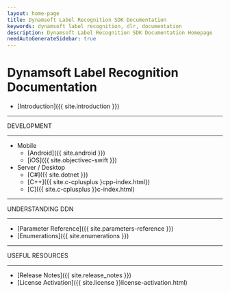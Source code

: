 ```yaml
---
layout: home-page
title: Dynamsoft Label Recognition SDK Documentation
keywords: dynamsoft label recognition, dlr, documentation
description: Dynamsoft Label Recognition SDK Documentation Homepage
needAutoGenerateSidebar: true
---
```


# Dynamsoft Label Recognition Documentation

* [Introduction]({{ site.introduction }})

<hr>
DEVELOPMENT
<hr>

* Mobile
  * [Android]({{ site.android }})
  * [iOS]({{ site.objectivec-swift }})
* Server / Desktop
  * [C\#]({{ site.dotnet }})
  * [C++]({{ site.c-cplusplus }cpp-index.html})
  * [C]({{ site.c-cplusplus }}c-index.html)

<hr>
UNDERSTANDING DDN
<hr>

* [Parameter Reference]({{ site.parameters-reference }})
* [Enumerations]({{ site.enumerations }})

<hr>
USEFUL RESOURCES
<hr>

* [Release Notes]({{ site.release_notes }})
* [License Activation]({{ site.license }}license-activation.html)
